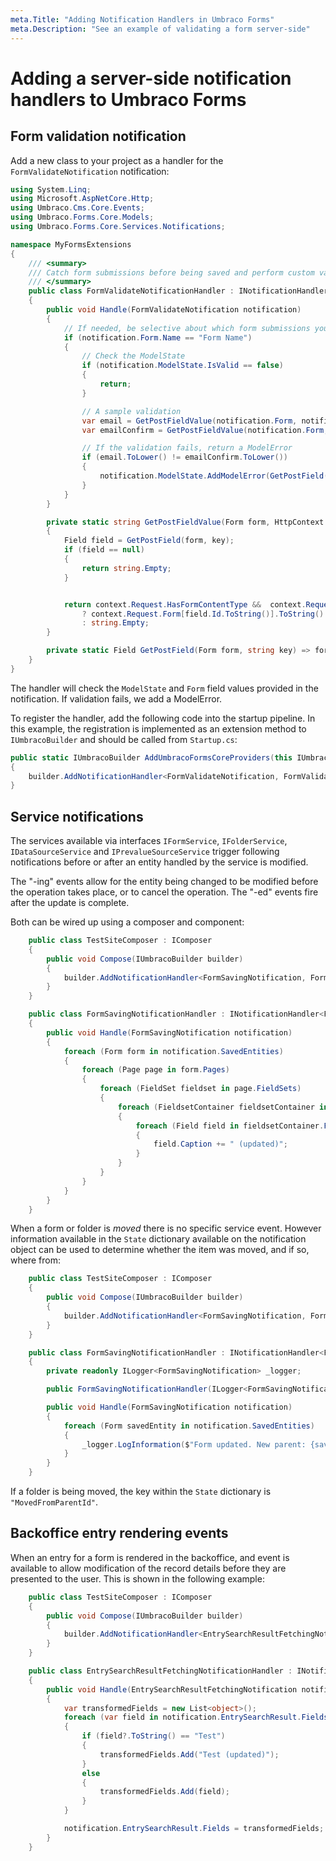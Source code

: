 ```yaml
---
meta.Title: "Adding Notification Handlers in Umbraco Forms"
meta.Description: "See an example of validating a form server-side"
---
```


# Adding a server-side notification handlers to Umbraco Forms

## Form validation notification

Add a new class to your project as a handler for the `FormValidateNotification` notification:

```csharp
using System.Linq;
using Microsoft.AspNetCore.Http;
using Umbraco.Cms.Core.Events;
using Umbraco.Forms.Core.Models;
using Umbraco.Forms.Core.Services.Notifications;

namespace MyFormsExtensions
{
    /// <summary>
    /// Catch form submissions before being saved and perform custom validation.
    /// </summary>
    public class FormValidateNotificationHandler : INotificationHandler<FormValidateNotification>
    {
        public void Handle(FormValidateNotification notification)
        {
            // If needed, be selective about which form submissions you affect.
            if (notification.Form.Name == "Form Name")
            {
                // Check the ModelState
                if (notification.ModelState.IsValid == false)
                {
                    return;
                }

                // A sample validation
                var email = GetPostFieldValue(notification.Form, notification.Context, "email");
                var emailConfirm = GetPostFieldValue(notification.Form, notification.Context, "verifyEmail");

                // If the validation fails, return a ModelError
                if (email.ToLower() != emailConfirm.ToLower())
                {
                    notification.ModelState.AddModelError(GetPostField(notification.Form, "verifyEmail").Id.ToString(), "Email does not match");
                }
            }
        }

        private static string GetPostFieldValue(Form form, HttpContext context, string key)
        {
            Field field = GetPostField(form, key);
            if (field == null)
            {
                return string.Empty;
            }


            return context.Request.HasFormContentType &&  context.Request.Form.Keys.Contains(field.Id.ToString())
                ? context.Request.Form[field.Id.ToString()].ToString().Trim()
                : string.Empty;
        }

        private static Field GetPostField(Form form, string key) => form.AllFields.SingleOrDefault(f => f.Alias == key);
    }
}

```

The handler will check the `ModelState` and `Form` field values provided in the notification. If validation fails, we add a ModelError.

To register the handler, add the following code into the startup pipeline.  In this example, the registration is implemented as an extension method to `IUmbracoBuilder` and should be called from `Startup.cs`:

```csharp
public static IUmbracoBuilder AddUmbracoFormsCoreProviders(this IUmbracoBuilder builder)
{
    builder.AddNotificationHandler<FormValidateNotification, FormValidateNotificationHandler>();
}
```

## Service notifications

The services available via interfaces `IFormService`, `IFolderService`, `IDataSourceService` and `IPrevalueSourceService` trigger following notifications before or after an entity handled by the service is modified.

The "-ing" events allow for the entity being changed to be modified before the operation takes place, or to cancel the operation.  The "-ed" events fire after the update is complete.

Both can be wired up using a composer and component:

```csharp
    public class TestSiteComposer : IComposer
    {
        public void Compose(IUmbracoBuilder builder)
        {
            builder.AddNotificationHandler<FormSavingNotification, FormSavingNotificationHandler>();
        }
    }

    public class FormSavingNotificationHandler : INotificationHandler<FormSavingNotification>
    {
        public void Handle(FormSavingNotification notification)
        {
            foreach (Form form in notification.SavedEntities)
            {
                foreach (Page page in form.Pages)
                {
                    foreach (FieldSet fieldset in page.FieldSets)
                    {
                        foreach (FieldsetContainer fieldsetContainer in fieldset.Containers)
                        {
                            foreach (Field field in fieldsetContainer.Fields)
                            {
                                field.Caption += " (updated)";
                            }
                        }
                    }
                }
            }
        }
    }
```

When a form or folder is _moved_ there is no specific service event.  However information available in the `State` dictionary available on the notification object can be used to determine whether the item was moved, and if so, where from:

```csharp
    public class TestSiteComposer : IComposer
    {
        public void Compose(IUmbracoBuilder builder)
        {
            builder.AddNotificationHandler<FormSavingNotification, FormSavingNotificationHandler>();
        }
    }

    public class FormSavingNotificationHandler : INotificationHandler<FormSavingNotification>
    {
        private readonly ILogger<FormSavingNotification> _logger;

        public FormSavingNotificationHandler(ILogger<FormSavingNotification> logger) => _logger = logger;

        public void Handle(FormSavingNotification notification)
        {
            foreach (Form savedEntity in notification.SavedEntities)
            {
                _logger.LogInformation($"Form updated. New parent: {savedEntity.FolderId}. Old parent: {notification.State["MovedFromFolderId"]}");
            }
        }
    }
```

If a folder is being moved, the key within the `State` dictionary is `"MovedFromParentId"`.

## Backoffice entry rendering events

When an entry for a form is rendered in the backoffice, and event is available to allow modification of the record details before they are presented to the user.  This is shown in the following example:

```csharp
    public class TestSiteComposer : IComposer
    {
        public void Compose(IUmbracoBuilder builder)
        {
            builder.AddNotificationHandler<EntrySearchResultFetchingNotification, EntrySearchResultFetchingNotificationHandler>();
        }
    }

    public class EntrySearchResultFetchingNotificationHandler : INotificationHandler<EntrySearchResultFetchingNotification>
    {
        public void Handle(EntrySearchResultFetchingNotification notification)
        {
            var transformedFields = new List<object>();
            foreach (var field in notification.EntrySearchResult.Fields)
            {
                if (field?.ToString() == "Test")
                {
                    transformedFields.Add("Test (updated)");
                }
                else
                {
                    transformedFields.Add(field);
                }
            }

            notification.EntrySearchResult.Fields = transformedFields;
        }
    }
```
